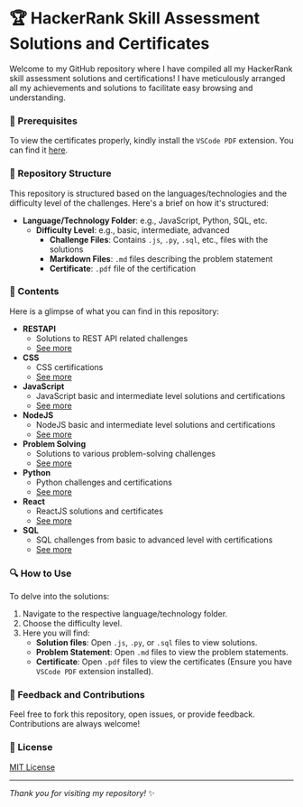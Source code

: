 
# 🏆 HackerRank Skill Assessment Solutions and Certificates

Welcome to my GitHub repository where I have compiled all my HackerRank skill assessment solutions and certifications! I have meticulously arranged all my achievements and solutions to facilitate easy browsing and understanding.

### 📝 Prerequisites

To view the certificates properly, kindly install the `VSCode PDF` extension. You can find it [here](https://marketplace.visualstudio.com/items?itemName=tomoki1207.pdf).

### 📂 Repository Structure

This repository is structured based on the languages/technologies and the difficulty level of the challenges. Here's a brief on how it's structured:

- **Language/Technology Folder**: e.g., JavaScript, Python, SQL, etc.
  - **Difficulty Level**: e.g., basic, intermediate, advanced
    - **Challenge Files**: Contains `.js`, `.py`, `.sql`, etc., files with the solutions
    - **Markdown Files**: `.md` files describing the problem statement
    - **Certificate**: `.pdf` file of the certification

### 🌟 Contents

Here is a glimpse of what you can find in this repository:

- **RESTAPI**
  - Solutions to REST API related challenges
  - [See more](./RESTAPI)
- **CSS**
  - CSS certifications
  - [See more](./css)
- **JavaScript**
  - JavaScript basic and intermediate level solutions and certifications
  - [See more](./javascript)
- **NodeJS**
  - NodeJS basic and intermediate level solutions and certifications
  - [See more](./node)
- **Problem Solving**
  - Solutions to various problem-solving challenges
  - [See more](./problemsolving)
- **Python**
  - Python challenges and certifications
  - [See more](./python)
- **React**
  - ReactJS solutions and certificates
  - [See more](./react)
- **SQL**
  - SQL challenges from basic to advanced level with certifications
  - [See more](./sql)

### 🔍 How to Use

To delve into the solutions:

1. Navigate to the respective language/technology folder.
2. Choose the difficulty level.
3. Here you will find:
   - **Solution files**: Open `.js`, `.py`, or `.sql` files to view solutions.
   - **Problem Statement**: Open `.md` files to view the problem statements.
   - **Certificate**: Open `.pdf` files to view the certificates (Ensure you have `VSCode PDF` extension installed).

### 📣 Feedback and Contributions

Feel free to fork this repository, open issues, or provide feedback. Contributions are always welcome!

### 📜 License

[MIT License](LICENSE)

---

_Thank you for visiting my repository!_ ✨
